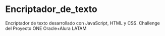 # Encriptador_de_texto
Encriptador de texto desarrollado con JavaScript, HTML y CSS. Challenge del Proyecto ONE Oracle+Alura LATAM 
